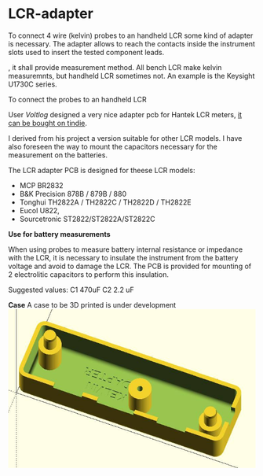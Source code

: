 # LCR-adapter

To connect 4 wire (kelvin) probes to an handheld LCR some kind of adapter is necessary. The adapter  allows to reach the contacts inside the instrument slots used to insert the tested component leads.

, it shall provide  measurement method. All bench LCR make kelvin measuremnts, but handheld LCR sometimes not. An example is the Keysight U1730C series. 

To connect the probes to an handheld LCR 

User *Voltlog* designed a very nice adapter pcb for Hantek LCR meters, [it can be bought on tindie](https://www.tindie.com/products/voltlog/lcr-meter-kelvin-test-lead-adapter-pcb/).

I derived from his project a version suitable for other LCR models. I have also foreseen the way to mount the capacitors necessary for the measurement on the batteries.

The LCR adapter PCB is designed for theese LCR models:

- MCP BR2832
- B&K Precision 878B / 879B / 880
- Tonghui TH2822A / TH2822C / TH2822D / TH2822E
- Eucol U822, 
- Sourcetronic ST2822/ST2822A/ST2822C

**Use for battery measurements**

When using probes to measure battery internal resistance or impedance with the LCR, it is necessary to insulate the instrument from the battery voltage and avoid to damage the LCR. The PCB is provided for mounting of 2 electrolitic capacitors to perform this insulation.

Suggested values:
C1 470uF
C2 2.2 uF

**Case**
A case to be 3D printed is under development
![case](/images/handheld-LCR-adapter-case.jpg?raw=true "LCR adapter case")

